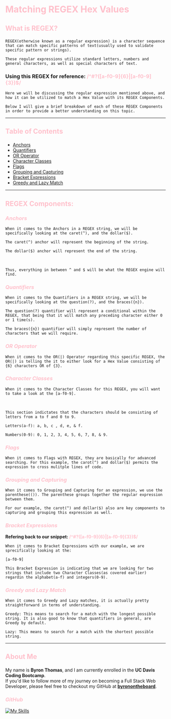 # __<p style="color: #FFC0CB">Matching REGEX Hex Values</p>__
## __<p style="color: #FFC0CB">What is REGEX?</p>__
    REGEX(otherwise known as a regular expression) is a character sequence that can match specific patterns of text(usually used to validate specific pattern or strings). 

    These regular expressions utilize standard letters, numbers and general characters, as well as special characters of text.

### __<p>Using this REGEX for reference: <span style="color: #FFC0CB">/^#?([a-f0-9]{6}|[a-f0-9]{3})$/</span></p>__  

    Here we will be discussing the regular expression mentioned above, and how it can be utilized to match a Hex Value with its REGEX Components.

    Below I will give a brief breakdown of each of these REGEX Components in order to provide a better understanding on this topic.

----
## __<p style="color: #FFC0CB">Table of Contents</p>__

- [Anchors](#anchors)
- [Quantifiers](#quantifiers)
- [OR Operator](#or-operator)
- [Character Classes](#character-classes)
- [Flags](#flags)
- [Grouping and Capturing](#grouping-and-capturing)
- [Bracket Expressions](#bracket-expressions)
- [Greedy and Lazy Match](#greedy-and-lazy-match)
----
## __<p style="color: #FFC0CB">REGEX Components:</p>__

### *<p style="color: #FFC0CB">Anchors</p>*
    When it comes to the Anchors in a REGEX string, we will be specifically looking at the caret(^), and the dollar($).
    
    The caret(^) anchor will represent the beginning of the string. 
    
    The dollar($) anchor will represent the end of the string.
<br>

    Thus, everything in between ^ and $ will be what the REGEX engine will find.  

### *<p style="color: #FFC0CB">Quantifiers</p>*
    When it comes to the Quantifiers in a REGEX string, we will be specifically looking at the question(?), and the braces({n}).

    The question(?) quantifier will represent a conditional within the REGEX, that being that it will match any preceding character either 0 or 1 time(s).

    The braces({n}) quantifier will simply represent the number of characters that we will require.

### *<p style="color: #FFC0CB">OR Operator</p>*
    When it comes to the OR(|) Operator regarding this specific REGEX, the OR(|) is telling the it to either look for a Hex Value consisting of {6} characters OR of {3}. 

### *<p style="color: #FFC0CB">Character Classes</p>*
    When it comes to the Character Classes for this REGEX, you will want to take a look at the [a-f0-9].
<br>

    This section indictates that the characters should be consisting of letters from a to f and 0 to 9.

    Letters(a-f): a, b, c , d, e, & f.

    Numbers(0-9): 0, 1, 2, 3, 4, 5, 6, 7, 8, & 9.

### *<p style="color: #FFC0CB">Flags</p>*
    When it comes to Flags with REGEX, they are basically for advanced searching. For this example, the carot(^) and dollar($) permits the expression to cross mulitple lines of code.

### *<p style="color: #FFC0CB">Grouping and Capturing</p>*
    When it comes to Grouping and Capturing for an expression, we use the parenthese(()). The parenthese groups together the regular expression between them.

    For our example, the carot(^) and dollar($) also are key components to capturing and grouping this expression as well.

### *<p style="color: #FFC0CB">Bracket Expressions</p>*
__<p>Refering back to our snippet: <span style="color: #FFC0CB">/^#?([a-f0-9]{6}|[a-f0-9]{3})$/</span></p>__ 

    When it comes to Bracket Expressions with our example, we are sprecifically looking at the:

    [a-f0-9]

    This Bracket Expression is indicating that we are looking for two strings that include two Character Classes(as covered earlier) regardin the alphabet(a-f) and integers(0-9).

### *<p style="color: #FFC0CB">Greedy and Lazy Match</p>*
    When it comes to Greedy and Lazy matches, it is actually pretty straightforward in terms of understanding. 

    Greedy: This means to search for a match with the longest possible string. It is also good to know that quantifiers in general, are Greedy by default.

    Lazy: This means to search for a match with the shortest possible string.
----
## __<p style="color: #FFC0CB">About Me</p>__

My name is __Byron Thomas__, and I am currently enrolled in the __UC Davis Coding Bootcamp__. 
<br>
If you'd like to follow more of my journey on becoming a Full Stack Web Developer, please feel free to checkout my GitHub at __[byronontheboard](https://github.com/byronontheboard)__.

### *<p style="color: #FFC0CB">GitHub</p>*
[![My Skills](https://skillicons.dev/icons?i=github)](https://github.com/byronontheboard)
